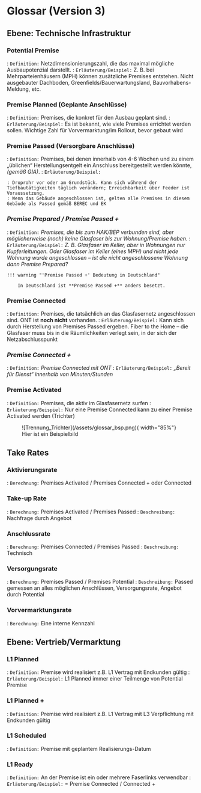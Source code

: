 # Glossar (Version 3)

## Ebene: Technische Infrastruktur


### Potential Premise

: `Definition:` Netzdimensionierungszahl, die das maximal mögliche Ausbaupotenzial darstellt.
: `Erläuterung/Beispiel:` Z. B. bei Mehrparteienhäusern (MPH) können zusätzliche Premises entstehen. Nicht ausgebauter Dachboden, Greenfields/Bauerwartungsland, Bauvorhabens-Meldung, etc.


### Premise Planned (Geplante Anschlüsse)

: `Definition:` Premises, die konkret für den Ausbau geplant sind.
: `Erläuterung/Beispiel:` Es ist bekannt, wie viele Premises errichtet werden sollen. Wichtige Zahl für Vorvermarktung/im Rollout, bevor gebaut wird


### Premise Passed (Versorgbare Anschlüsse)

: `Definition:` Premises, bei denen innerhalb von 4-6 Wochen und zu einem „üblichen“ Herstellungsentgelt ein Anschluss bereitgestellt werden könnte, *(gemäß GIA)*.
: `Erläuterung/Beispiel:` 

    : Droprohr vor oder am Grundstück. Kann sich während der Tiefbautätigkeiten täglich verändern; Erreichbarkeit über Feeder ist Voraussetzung.
    : Wenn das Gebäude angeschlossen ist, gelten alle Premises in diesem Gebäude als Passed gemäß BEREC und EK


### *Premise Prepared / Premise Passed +*

: `Definition:` *Premises, die bis zum HAK/BEP verbunden sind, aber möglicherweise (noch) keine Glasfaser bis zur Wohnung/Premise haben.*
: `Erläuterung/Beispiel:` *Z. B. Glasfaser im Keller, aber in Wohnungen nur Kupferleitungen. Oder Glasfaser im Keller (eines MPH) und nicht jede Wohnung wurde angeschlossen – ist die nicht angeschlossene Wohnung dann Premise Prepared?*

    !!! warning "'Premise Passed +' Bedeutung in Deutschland"
  
        In Deutschland ist **Premise Passed +** anders besetzt.


### Premise Connected

: `Definition:` Premises, die tatsächlich an das Glasfasernetz angeschlossen sind. ONT ist **noch nicht** vorhanden.
: `Erläuterung/Beispiel:` Kann sich durch Herstellung von Premises Passed ergeben. Fiber to the Home – die Glasfaser muss bis in die Räumlichkeiten verlegt sein, in der sich der Netzabschlusspunkt


### *Premise Connected +*

: `Definition:` *Premise Connected mit ONT*
: `Erläuterung/Beispiel:` *„Bereit für Dienst“ innerhalb von Minuten/Stunden*


### Premise Activated

: `Definition:` Premises, die aktiv im Glasfasernetz surfen
: `Erläuterung/Beispiel:` Nur eine Premise Connected kann zu einer Premise Activated werden (Trichter)


<figure markdown="span">
  ![Trennung_Trichter](/assets/glossar_bsp.png){ width="85%"}
  <figcaption>Hier ist ein Beispielbild</figcaption>
</figure>



## Take Rates

### Aktivierungsrate

: `Berechnung:` Premises Activated / Premises Connected + oder Connected


### Take-up Rate

: `Berechnung:` Premises Activated / Premises Passed
: `Beschreibung:` Nachfrage durch Angebot 


### Anschlussrate

: `Berechnung:` Premises Connected / Premises Passed
: `Beschreibung:` Technisch


### Versorgungsrate

: `Berechnung:` Premises Passed / Premises Potential
: `Beschreibung:` Passed gemessen an alles möglichen Anschlüssen, Versorgungsrate, Angebot durch Potential


### Vorvermarktungsrate

: `Berechnung:` Eine interne Kennzahl




## Ebene: Vertrieb/Vermarktung

### L1 Planned

: `Definition:` Premise wird realisiert z.B. L1 Vertrag mit Endkunden gültig
: `Erläuterung/Beispiel:` L1 Planned immer einer Teilmenge von Potential Premise


### L1 Planned +

: `Definition:` Premise wird realisiert z.B. L1 Vertrag mit L3 Verpflichtung mit Endkunden gültig


### L1 Scheduled

: `Definition:` Premise mit geplantem Realisierungs-Datum


### L1 Ready

: `Definition:` An der Premise ist ein oder mehrere Faserlinks verwendbar
: `Erläuterung/Beispiel:` = Premise Connected / Connected +



